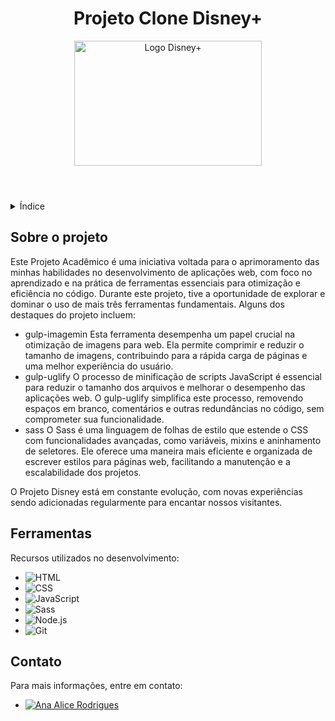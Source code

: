 <!DOCTYPE html>
<html lang="pt-br">
<head>
    <meta charset="UTF-8">
    <meta name="viewport" content="width=device-width, initial-scale=1.0">
</head>
<body>

<header>
    <h1>Projeto  Clone Disney+</h1>
    <img src="https://i0.wp.com/nerdrecomenda.com.br/wp-content/uploads/2020/11/disney-plus-scaled-e1610670953742.jpg?fit=897%2C449&ssl=1" alt="Logo Disney+" width="300" height="200">
</header>


<details>
    <summary>Índice</summary>
    <ol>
        <li><a href="#sobre-o-projeto">Sobre o projeto</a></li>
    </ol>
</details>


<section id="sobre-o-projeto">
    <h2>Sobre o projeto</h2>
    <p>
        Este Projeto Acadêmico é uma iniciativa voltada para o aprimoramento das minhas  habilidades no desenvolvimento de aplicações web, com foco no aprendizado e na prática de ferramentas essenciais para otimização e eficiência no código. Durante este projeto, tive a oportunidade de explorar e dominar o uso de mais três ferramentas fundamentais.
        Alguns dos destaques do projeto incluem:
        <ul>
            <li>gulp-imagemin Esta ferramenta desempenha um papel crucial na otimização de imagens para web. Ela permite comprimir e reduzir o tamanho de imagens, contribuindo para a rápida carga de páginas e uma melhor experiência do usuário.</li>
            <li>gulp-uglify O processo de minificação de scripts JavaScript é essencial para reduzir o tamanho dos arquivos e melhorar o desempenho das aplicações web. O gulp-uglify simplifica este processo, removendo espaços em branco, comentários e outras redundâncias no código, sem comprometer sua funcionalidade.</li>
            <li>sass O Sass é uma linguagem de folhas de estilo que estende o CSS com funcionalidades avançadas, como variáveis, mixins e aninhamento de seletores. Ele oferece uma maneira mais eficiente e organizada de escrever estilos para páginas web, facilitando a manutenção e a escalabilidade dos projetos.</li>
        </ul>
    </p>
    <p>O Projeto Disney está em constante evolução, com novas experiências sendo adicionadas regularmente para encantar nossos visitantes.</p>
</section>

<!-- Ferramentas -->
<section id="ferramentas">
    <h2>Ferramentas</h2>
    <p>Recursos utilizados no desenvolvimento:</p>
    <ul>
        <li><img src="https://img.shields.io/badge/HTML-239120?style=for-the-badge&logo=html5&logoColor=white" alt="HTML"></li>
        <li><img src="https://img.shields.io/badge/CSS3-1572B6?style=for-the-badge&logo=css3&logoColor=white" alt="CSS"></li>
        <li><img src="https://img.shields.io/badge/JavaScript-F7DF1E?style=for-the-badge&logo=javascript&logoColor=black" alt="JavaScript"></li>
        <li><img src="https://img.shields.io/badge/Sass-CC6699?style=for-the-badge&logo=sass&logoColor=white" alt="Sass"></li>
        <li><img src="https://img.shields.io/badge/Node.js-43853D?style=for-the-badge&logo=node.js&logoColor=white" alt="Node.js"></li>
        <li><img src="https://img.shields.io/badge/GIT-E44C30?style=for-the-badge&logo=git&logoColor=white" alt="Git"></li>
    </ul>
</section>

<section id="contato">
    <h2>Contato</h2>
    <p>Para mais informações, entre em contato:</p>
    <ul>
        <li><a href="https://linktr.ee/anaeanali5"><img src="https://img.shields.io/badge/Ana_Alice_Rodrigues-blue?style=for-the-badge" alt="Ana Alice Rodrigues"></a></li>
    </ul>
</section>

</body>
</html>
